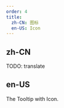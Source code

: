 ```yaml
---
order: 4
title:
  zh-CN: 图标
  en-US: Icon
---
```


## zh-CN

TODO: translate

## en-US

The Tooltip with Icon.